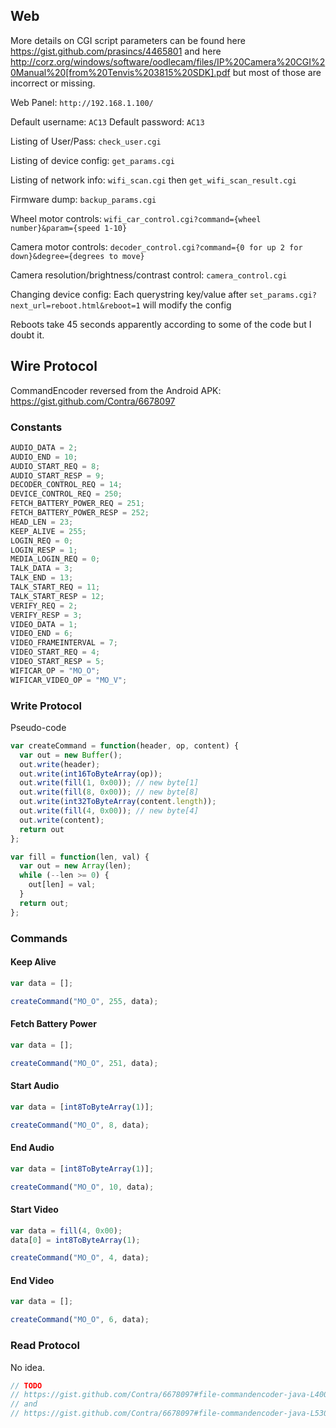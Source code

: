 ## Web

More details on CGI script parameters can be found here https://gist.github.com/prasincs/4465801 and here http://corz.org/windows/software/oodlecam/files/IP%20Camera%20CGI%20Manual%20[from%20Tenvis%203815%20SDK].pdf but most of those are incorrect or missing.

Web Panel: `http://192.168.1.100/`

Default username: `AC13`
Default password: `AC13`

Listing of User/Pass: `check_user.cgi`

Listing of device config: `get_params.cgi`

Listing of network info: `wifi_scan.cgi` then `get_wifi_scan_result.cgi`

Firmware dump: `backup_params.cgi`

Wheel motor controls: `wifi_car_control.cgi?command={wheel number}&param={speed 1-10}`

Camera motor controls: `decoder_control.cgi?command={0 for up 2 for down}&degree={degrees to move}`

Camera resolution/brightness/contrast control: `camera_control.cgi`

Changing device config: Each querystring key/value after `set_params.cgi?next_url=reboot.html&reboot=1` will modify the config

Reboots take 45 seconds apparently according to some of the code but I doubt it.

## Wire Protocol

CommandEncoder reversed from the Android APK: https://gist.github.com/Contra/6678097

### Constants

```javascript
AUDIO_DATA = 2;
AUDIO_END = 10;
AUDIO_START_REQ = 8;
AUDIO_START_RESP = 9;
DECODER_CONTROL_REQ = 14;
DEVICE_CONTROL_REQ = 250;
FETCH_BATTERY_POWER_REQ = 251;
FETCH_BATTERY_POWER_RESP = 252;
HEAD_LEN = 23;
KEEP_ALIVE = 255;
LOGIN_REQ = 0;
LOGIN_RESP = 1;
MEDIA_LOGIN_REQ = 0;
TALK_DATA = 3;
TALK_END = 13;
TALK_START_REQ = 11;
TALK_START_RESP = 12;
VERIFY_REQ = 2;
VERIFY_RESP = 3;
VIDEO_DATA = 1;
VIDEO_END = 6;
VIDEO_FRAMEINTERVAL = 7;
VIDEO_START_REQ = 4;
VIDEO_START_RESP = 5;
WIFICAR_OP = "MO_O";
WIFICAR_VIDEO_OP = "MO_V";
```

### Write Protocol

Pseudo-code

```javascript
var createCommand = function(header, op, content) {
  var out = new Buffer();
  out.write(header);
  out.write(int16ToByteArray(op));
  out.write(fill(1, 0x00)); // new byte[1]
  out.write(fill(8, 0x00)); // new byte[8]
  out.write(int32ToByteArray(content.length));
  out.write(fill(4, 0x00)); // new byte[4]
  out.write(content);
  return out
};

var fill = function(len, val) {
  var out = new Array(len);
  while (--len >= 0) {
    out[len] = val;
  }
  return out;
};
```

### Commands

#### Keep Alive

```javascript
var data = [];

createCommand("MO_O", 255, data);
```

#### Fetch Battery Power

```javascript
var data = [];

createCommand("MO_O", 251, data);
```

#### Start Audio

```javascript
var data = [int8ToByteArray(1)];

createCommand("MO_O", 8, data);
```

#### End Audio

```javascript
var data = [int8ToByteArray(1)];

createCommand("MO_O", 10, data);
```

#### Start Video

```javascript
var data = fill(4, 0x00);
data[0] = int8ToByteArray(1);

createCommand("MO_O", 4, data);
```

#### End Video

```javascript
var data = [];

createCommand("MO_O", 6, data);
```

### Read Protocol

No idea.

```javascript
// TODO
// https://gist.github.com/Contra/6678097#file-commandencoder-java-L400
// and
// https://gist.github.com/Contra/6678097#file-commandencoder-java-L530
```